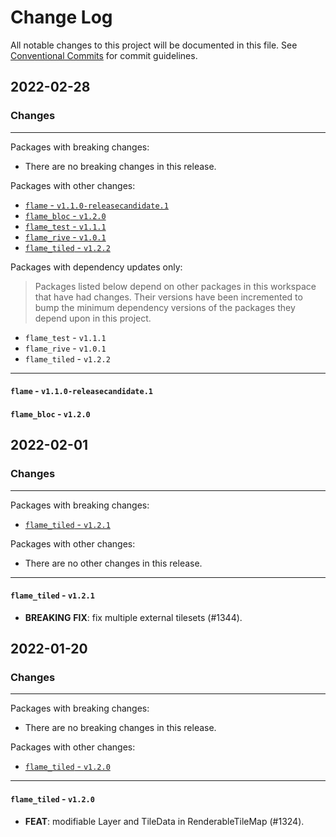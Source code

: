 # Change Log

All notable changes to this project will be documented in this file.
See [Conventional Commits](https://conventionalcommits.org) for commit guidelines.

## 2022-02-28

### Changes

---

Packages with breaking changes:

 - There are no breaking changes in this release.

Packages with other changes:

 - [`flame` - `v1.1.0-releasecandidate.1`](#flame---v110-releasecandidate1)
 - [`flame_bloc` - `v1.2.0`](#flame_bloc---v120)
 - [`flame_test` - `v1.1.1`](#flame_test---v111)
 - [`flame_rive` - `v1.0.1`](#flame_rive---v101)
 - [`flame_tiled` - `v1.2.2`](#flame_tiled---v122)

Packages with dependency updates only:

> Packages listed below depend on other packages in this workspace that have had changes. Their versions have been incremented to bump the minimum dependency versions of the packages they depend upon in this project.

 - `flame_test` - `v1.1.1`
 - `flame_rive` - `v1.0.1`
 - `flame_tiled` - `v1.2.2`

---

#### `flame` - `v1.1.0-releasecandidate.1`

#### `flame_bloc` - `v1.2.0`


## 2022-02-01

### Changes

---

Packages with breaking changes:

- [`flame_tiled` - `v1.2.1`](#flame_tiled---v121)

Packages with other changes:

- There are no other changes in this release.

---

#### `flame_tiled` - `v1.2.1`

 - **BREAKING** **FIX**: fix multiple external tilesets (#1344).


## 2022-01-20

### Changes

---

Packages with breaking changes:

- There are no breaking changes in this release.

Packages with other changes:

- [`flame_tiled` - `v1.2.0`](#flame_tiled---v120)

---

#### `flame_tiled` - `v1.2.0`

 - **FEAT**: modifiable Layer and TileData in RenderableTileMap (#1324).

